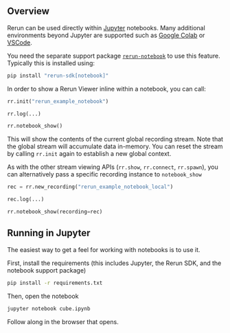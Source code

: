 <!--[metadata]
title = "Notebook: minimal example"
tags = ["Notebook", "API example", "3D"]
thumbnail = "https://static.rerun.io/notebook_cube/e40da7048fb5c0c12ef9931225791c27469d057d/480w.png"
thumbnail_dimensions = [480, 480]
-->

<picture>
  <img src="https://static.rerun.io/notebook_cube_header/fabe5fca9bdbce54badfbdcb41c50a984edcf829/full.png" alt="">
  <source media="(max-width: 480px)" srcset="https://static.rerun.io/notebook_cube_header/fabe5fca9bdbce54badfbdcb41c50a984edcf829/480w.png">
  <source media="(max-width: 768px)" srcset="https://static.rerun.io/notebook_cube_header/fabe5fca9bdbce54badfbdcb41c50a984edcf829/768w.png">
  <source media="(max-width: 1024px)" srcset="https://static.rerun.io/notebook_cube_header/fabe5fca9bdbce54badfbdcb41c50a984edcf829/1024w.png">
  <source media="(max-width: 1200px)" srcset="https://static.rerun.io/notebook_cube_header/fabe5fca9bdbce54badfbdcb41c50a984edcf829/1200w.png">
</picture>

## Overview

Rerun can be used directly within [Jupyter](https://jupyter.org/) notebooks.
Many additional environments beyond Jupyter are supported such as [Google Colab](https://colab.research.google.com/)
or [VSCode](https://code.visualstudio.com/blogs/2021/08/05/notebooks).

You need the separate support package [`rerun-notebook`](https://pypi.org/project/rerun-notebook/) to use this feature. Typically this is installed using:
```bash
pip install "rerun-sdk[notebook]"
```

In order to show a Rerun Viewer inline within a notebook, you can call:

```python
rr.init("rerun_example_notebook")

rr.log(...)

rr.notebook_show()
```

This will show the contents of the current global recording stream. Note that the global stream will accumulate
data in-memory. You can reset the stream by calling `rr.init` again to establish a new global context.

As with the other stream viewing APIs (`rr.show`, `rr.connect`, `rr.spawn`), you can alternatively pass
a specific recording instance to `notebook_show`

```python
rec = rr.new_recording("rerun_example_notebook_local")

rec.log(...)

rr.notebook_show(recording=rec)
```

## Running in Jupyter
The easiest way to get a feel for working with notebooks is to use it.

First, install the requirements (this includes Jupyter, the Rerun SDK, and the notebook support package)
```sh
pip install -r requirements.txt
```

Then, open the notebook
```sh
jupyter notebook cube.ipynb
```

Follow along in the browser that opens.
